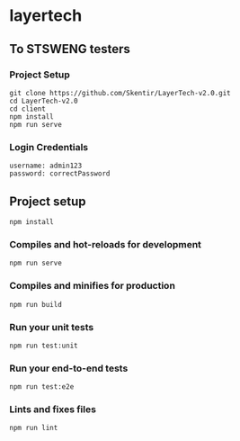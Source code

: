 # layertech

## To STSWENG testers
### Project Setup
```
git clone https://github.com/Skentir/LayerTech-v2.0.git
cd LayerTech-v2.0
cd client
npm install
npm run serve
```

### Login Credentials

```
username: admin123
password: correctPassword
```

## Project setup
```
npm install
```

### Compiles and hot-reloads for development
```
npm run serve
```

### Compiles and minifies for production
```
npm run build
```

### Run your unit tests
```
npm run test:unit
```

### Run your end-to-end tests
```
npm run test:e2e
```

### Lints and fixes files
```
npm run lint
```
